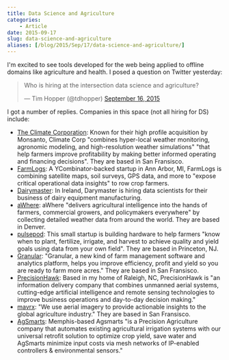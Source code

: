 ```yaml
---
title: Data Science and Agriculture
categories:
    - Article
date: 2015-09-17
slug: data-science-and-agriculture
aliases: [/blog/2015/Sep/17/data-science-and-agriculture/]
---
```


I'm excited to see tools developed for the web being applied to offline domains like agriculture and health. I posed a question on Twitter yesterday:

<blockquote class="twitter-tweet" lang="en"><p lang="en" dir="ltr">Who is hiring at the intersection data science and agriculture?</p>&mdash; Tim Hopper (@tdhopper) <a href="https://twitter.com/tdhopper/status/644138076521021440">September 16, 2015</a></blockquote>
<script async src="//platform.twitter.com/widgets.js" charset="utf-8"></script>

I got a number of replies. Companies in this space (not all hiring for DS) include:

* [The Climate Corporation](https://www.climate.com/): Known for their high profile acquisition by Monsanto, Climate Corp "combines hyper-local weather monitoring, agronomic modeling, and high-resolution weather simulations" "that help farmers improve profitability by making better informed operating and financing decisions". They are based in San Fransisco.
* [FarmLogs](https://farmlogs.com/): A YCombinator-backed startup in Ann Arbor, MI, FarmLogs is combining satellite maps, soil surveys, GPS data, and more to "expose critical operational data insights" to row crop farmers.
* [Dairymaster](http://dairymaster.ie/careers/data-scientists/): In Ireland, Darymaster is hiring data scientists for their business of dairy equipment manufacturing.
* [aWhere](http://www.awhere.com/): aWhere "delivers agricultural intelligence into the hands of farmers, commercial growers, and policymakers everywhere" by collecting detailed weather data from around the world. They are based in Denver.
* [pulsepod](http://www.pulsepod.io/): This small startup is building hardware to help farmers "know when to plant, fertilize, irrigate, and harvest to achieve quality and yield goals using data from your own field". They are based in Princeton, NJ.
* [Granular](http://www.granular.ag/): "Granular, a new kind of farm management software and analytics platform, helps you improve efficiency, profit and yield so you are ready to farm more acres." They are based in San Fransisco.
* [PrecisionHawk](http://www.precisionhawk.com/): Based in my home of Raleigh, NC, PrecisionHawk is "an information delivery company that combines unmanned aerial systems, cutting-edge artificial intelligence and remote sensing technologies to improve business operations and day-to-day decision making."
* [mavrx](http://www.mavrx.com): "We use aerial imagery to provide actionable insights to the global agriculture industry." They are based in San Fransisco.
* [AgSmarts](http://www.agsmarts.com/): Memphis-based Agsmarts "is a Precision Agriculture company that automates existing agricultural irrigation systems with our universal retrofit solution to optimize crop yield, save water and AgSmarts minimize input costs via mesh networks of IP-enabled controllers & environmental sensors."
